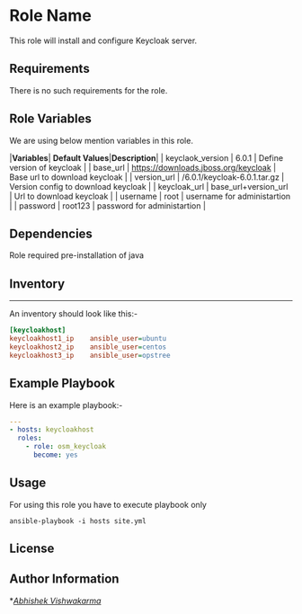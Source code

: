 Role Name
=========

This role will install and configure Keycloak server.

Requirements
------------

There is no such requirements for the role.

Role Variables
--------------

We are using below mention variables in this role.

|**Variables**| **Default Values**|**Description**|
| keyclaok_version | 6.0.1 | Define version of keycloak |
| base_url | https://downloads.jboss.org/keycloak | Base url to download keycloak |
| version_url | /6.0.1/keycloak-6.0.1.tar.gz | Version config to download keycloak |
| keycloak_url | base_url+version_url | Url to download keycloak |
| username | root | username for administartion |
| password | root123 | password for administartion |

Dependencies
------------

Role required pre-installation of java

## Inventory
----------------

An inventory should look like this:-
```ini
[keycloakhost]                 
keycloakhost1_ip    ansible_user=ubuntu
keycloakhost2_ip    ansible_user=centos
keycloakhost3_ip    ansible_user=opstree                      
```

Example Playbook
----------------

Here is an example playbook:-
```yml
---
- hosts: keycloakhost
  roles:
    - role: osm_keycloak
      become: yes
```

Usage
----------------

For using this role you have to execute playbook only
```shell
ansible-playbook -i hosts site.yml
```

License
-------



Author Information
------------------

**[Abhishek Vishwakarma](mailto:abhishek.vishwakarma@opstree.com)*
